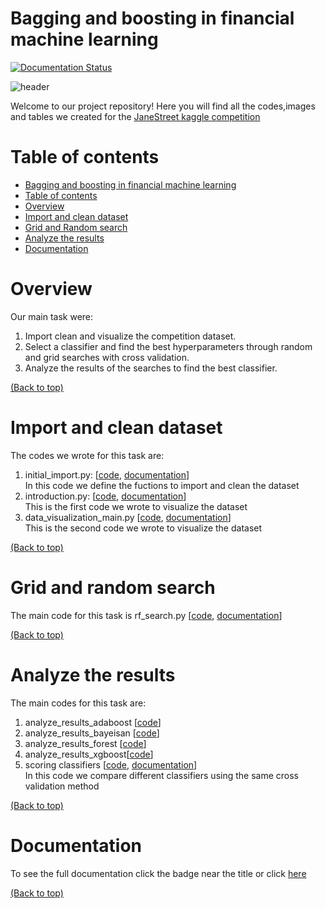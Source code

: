 # Bagging and boosting in financial machine learning
[![Documentation Status](https://readthedocs.org/projects/financial-ml-project/badge/?version=latest)](https://financial-ml-project.readthedocs.io/en/latest/?badge=latest)

![header](https://nastglobal.com/wp-content/uploads/2019/10/cognitive-technology-finance.jpg)

Welcome to our project repository! Here you will find all the codes,images and tables we created for the [JaneStreet kaggle competition](https://www.kaggle.com/c/jane-street-market-prediction/overview)


# Table of contents


- [Bagging and boosting in financial machine learning](bagging-and-boosting-in-financial-machine-learning)
- [Table of contents](#table-of-contents)
- [Overview](#overview)
- [Import and clean dataset](#import-and-clean-dataset)
- [Grid and Random search](#grid-and-random-search)
- [Analyze the results](#analyze-the-results)
- [Documentation](#documentation)

# Overview
Our main task were:
1) Import clean and visualize the competition dataset.
2) Select a classifier and find the best hyperparameters through random and grid searches with cross validation.
3) Analyze the results of the searches to find the best classifier.


[(Back to top)](#table-of-contents)


# Import and clean dataset
The codes we wrote for this task are:
1) initial_import.py: [[code](https://github.com/pspinaunipi/Financial_ML_project/blob/main/main/initial_import.py), [documentation](https://financial-ml-project.readthedocs.io/en/latest/start/initial_import.html)] <br>In this code we define the fuctions to import and clean the dataset
2) introduction.py: [[code](https://github.com/pspinaunipi/Financial_ML_project/blob/main/main/introduction.py), [documentation](https://financial-ml-project.readthedocs.io/en/latest/start/introduction.html)] <br>This is the first code we wrote to visualize the dataset
3) data_visualization_main.py [[code](https://github.com/pspinaunipi/Financial_ML_project/blob/main/main/data_visualization_main.py), [documentation](https://financial-ml-project.readthedocs.io/en/latest/start/data_visualization_main.html)] <br> This is the second code we wrote to visualize the dataset

 
[(Back to top)](#table-of-contents)

<!-- This is optional and it is used to give the user info on how to use the project after installation. This could be added in the Installation section also. -->

# Grid and random search
The main code for this task is rf_search.py [[code](https://github.com/pspinaunipi/Financial_ML_project/blob/main/main/rf_search.py), [documentation](https://financial-ml-project.readthedocs.io/en/latest/search/search.html)] <br>


[(Back to top)](#table-of-contents)

# Analyze the results
The main codes for this task are:
1) analyze_results_adaboost [[code](https://github.com/pspinaunipi/Financial_ML_project/blob/main/main/analyze_results_adaboost.py)]
2) analyze_results_bayeisan [[code](https://github.com/pspinaunipi/Financial_ML_project/blob/main/main/analyze_results_bayesian.py)]
3) analyze_results_forest [[code](https://github.com/pspinaunipi/Financial_ML_project/blob/main/main/analyze_results_forest.py)]
4) analyze_results_xgboost[[code](https://github.com/pspinaunipi/Financial_ML_project/blob/main/main/analyze_results_xgboost.py)]
5) scoring classifiers [[code](https://github.com/pspinaunipi/Financial_ML_project/blob/main/main/scoring_classifiers.py), [documentation](https://financial-ml-project.readthedocs.io/en/latest/analyze_results/scoring_classifiers.html)] <br>In this code we compare different classifiers using the same cross validation method

[(Back to top)](#table-of-contents)

# Documentation
To see the full documentation click the badge near the title or click [here](https://financial-ml-project.readthedocs.io/en/latest/index.html)

[(Back to top)](#table-of-contents)
<!-- Let's also add a footer because I love footers and also you **can** use this to convey important info.

Let's make it an image because by now you have realised that multimedia in images == cool(*please notice the subtle programming joke). -->


<!-- Add the footer here -->

<!-- ![Footer](https://github.com/navendu-pottekkat/awesome-readme/blob/master/fooooooter.png) -->
